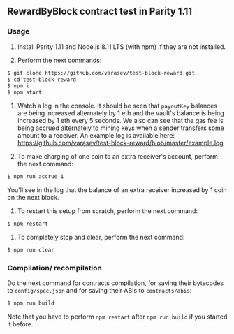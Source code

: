 ## RewardByBlock contract test in Parity 1.11

### Usage

1. Install Parity 1.11 and Node.js 8.11 LTS (with npm) if they are not installed.

1. Perform the next commands:

```bash
$ git clone https://github.com/varasev/test-block-reward.git
$ cd test-block-reward
$ npm i
$ npm start
```

1. Watch a log in the console. It should be seen that `payoutKey` balances are being increased alternately by 1 eth and the vault's balance is being increased by 1 eth every 5 seconds. We also can see that the gas fee is being accrued alternately to mining keys when a sender transfers some amount to a receiver. An example log is available here: https://github.com/varasev/test-block-reward/blob/master/example.log

1. To make charging of one coin to an extra receiver's account, perform the next command:

```bash
$ npm run accrue 1
```

You'll see in the log that the balance of an extra receiver increased by 1 coin on the next block.

1. To restart this setup from scratch, perform the next command:

```bash
$ npm restart
```

1. To completely stop and clear, perform the next command:

```bash
$ npm run clear
```

### Compilation/ recompilation

Do the next command for contracts compilation, for saving their bytecodes to `config/spec.json` and for saving their ABIs to `contracts/abis`:

```bash
$ npm run build
```

Note that you have to perform `npm restart` after `npm run build` if you started it before.